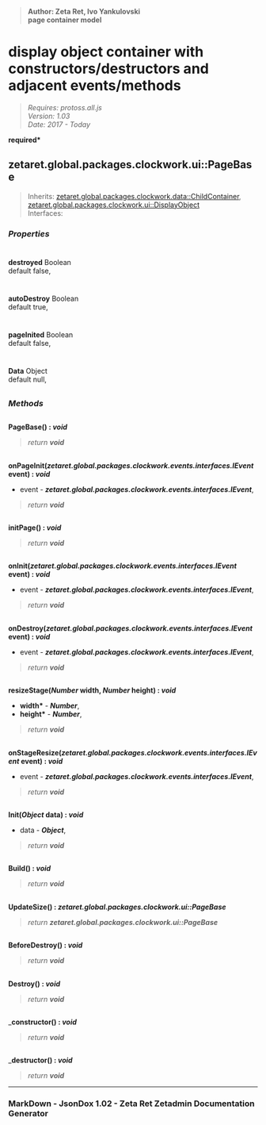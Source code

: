 > __Author: Zeta Ret, Ivo Yankulovski__  
> __page container model__  
# display object container with constructors/destructors and adjacent events/methods  
> *Requires: protoss.all.js*  
> *Version: 1.03*  
> *Date: 2017 - Today*  

__required*__

## zetaret.global.packages.clockwork.ui::PageBase  
> Inherits: [zetaret.global.packages.clockwork.data::ChildContainer](../data/ChildContainer.md), [zetaret.global.packages.clockwork.ui::DisplayObject](DisplayObject.md)  
> Interfaces:   

### *Properties*  

#  
__destroyed__ Boolean  
default false,   

#  
__autoDestroy__ Boolean  
default true,   

#  
__pageInited__ Boolean  
default false,   

#  
__Data__ Object  
default null,   


##  
### *Methods*  

##  
__PageBase() : *void*__  
  
> *return __void__*  

##  
__onPageInit(*zetaret.global.packages.clockwork.events.interfaces.IEvent* event) : *void*__  
  
- event - __*zetaret.global.packages.clockwork.events.interfaces.IEvent*__,   
> *return __void__*  

##  
__initPage() : *void*__  
  
> *return __void__*  

##  
__onInit(*zetaret.global.packages.clockwork.events.interfaces.IEvent* event) : *void*__  
  
- event - __*zetaret.global.packages.clockwork.events.interfaces.IEvent*__,   
> *return __void__*  

##  
__onDestroy(*zetaret.global.packages.clockwork.events.interfaces.IEvent* event) : *void*__  
  
- event - __*zetaret.global.packages.clockwork.events.interfaces.IEvent*__,   
> *return __void__*  

##  
__resizeStage(*Number* width, *Number* height) : *void*__  
  
- __width*__ - __*Number*__,   
- __height*__ - __*Number*__,   
> *return __void__*  

##  
__onStageResize(*zetaret.global.packages.clockwork.events.interfaces.IEvent* event) : *void*__  
  
- event - __*zetaret.global.packages.clockwork.events.interfaces.IEvent*__,   
> *return __void__*  

##  
__Init(*Object* data) : *void*__  
  
- data - __*Object*__,   
> *return __void__*  

##  
__Build() : *void*__  
  
> *return __void__*  

##  
__UpdateSize() : *zetaret.global.packages.clockwork.ui::PageBase*__  
  
> *return __zetaret.global.packages.clockwork.ui::PageBase__*  

##  
__BeforeDestroy() : *void*__  
  
> *return __void__*  

##  
__Destroy() : *void*__  
  
> *return __void__*  

##  
___constructor() : *void*__  
  
> *return __void__*  

##  
___destructor() : *void*__  
  
> *return __void__*  

---  
### MarkDown - JsonDox 1.02 - Zeta Ret Zetadmin Documentation Generator
